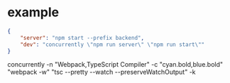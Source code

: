 # example

```json
{
    "server": "npm start --prefix backend",
    "dev": "concurrently \"npm run server\" \"npm run start\""
}
```

concurrently -n \"Webpack,TypeScript Compiler\" -c \"cyan.bold,blue.bold\" \"webpack -w\" \"tsc --pretty --watch --preserveWatchOutput\" -k
